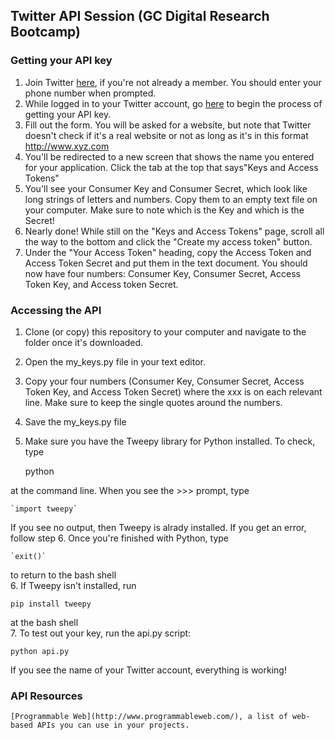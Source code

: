 ## Twitter API Session (GC Digital Research Bootcamp)

### Getting your API key

1. Join Twitter [here](https://twitter.com/signup?lang=en), if you're not already a member. You should enter your phone number when prompted. 
2. While logged in to your Twitter account, go [here](https://dev.twitter.com/apps/new) to begin the process of getting your API key.
3. Fill out the form. You will be asked for a website, but note that Twitter doesn't check if it's a real website or not as long as it's in this format http://www.xyz.com
4. You'll be redirected to a new screen that shows the name you entered for your application. Click the tab at the top that says"Keys and Access Tokens"
5. You'll see your Consumer Key and Consumer Secret, which look like long strings of letters and numbers. Copy them to an empty text file on your computer. Make sure to note which is the Key and which is the Secret!
6. Nearly done! While still on the "Keys and Access Tokens" page, scroll all the way to the bottom and click the "Create my access token" button.
7. Under the "Your Access Token" heading, copy the Access Token and Access Token Secret and put them in the text document. You should now  have four numbers: Consumer Key, Consumer Secret, Access Token Key, and Access token Secret.

### Accessing the API

1. Clone (or copy) this repository to your computer and navigate to the folder once it's downloaded.  
2. Open the my_keys.py file in your text editor.  
3. Copy your four numbers (Consumer Key, Consumer Secret, Access Token Key, and Access Token Secret) where the xxx is on each relevant line. Make sure to keep the single quotes around the numbers.  
4. Save the my_keys.py file
5. Make sure you have the Tweepy library for Python installed. To check, type

    python

 at the command line. When you see the >>> prompt, type

    `import tweepy`

 If you see no output, then Tweepy is alrady installed. If you get an error, follow step 6. Once you're finished with Python, type

    `exit()`

 to return to the bash shell  
6. If Tweepy isn't installed, run

	pip install tweepy

at the bash shell  
7. To test out your key, run the api.py script:

	python api.py

If you see the name of your Twitter account, everything is working!




### API Resources

	[Programmable Web](http://www.programmableweb.com/), a list of web-based APIs you can use in your projects.
